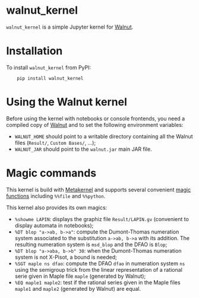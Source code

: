 # walnut_kernel 

``walnut_kernel`` is a simple Jupyter kernel for [Walnut](https://cs.uwaterloo.ca/~shallit/walnut.html).

# Installation

To install `walnut_kernel` from PyPI:
```
    pip install walnut_kernel
```
    
# Using the Walnut kernel

Before using the kernel with notebooks or console frontends, you need a compiled copy of [Walnut](https://github.com/firetto/Walnut) and to set the following environment variables:
 - `WALNUT_HOME` should point to a writable directory containing all the Walnut files (`Result/`, `Custom Bases/`, ...);
 - `WALNUT_JAR` should point to the `walnut.jar` main JAR file.

# Magic commands

This kernel is build with [Metakernel](https://jupyter-client.readthedocs.io/en/stable/wrapperkernels.html) and supports several convenient [magic functions](https://metakernel.readthedocs.io/en/latest/) including `%%file` and `%%python`.

This kernel also provides its own magics:
 - `%showme LAPIN`: displays the graphiz file `Result/LAPIN.gv` (convenient to display automata in notebooks);
 - `%DT blop "a->ab, b->a"`: compute the Dumont-Thomas numeration system associated to the substitution `a->ab, b->a` with its addition. The resulting numeration system is `msd_blop` and the DFAO is `Blop`;
 - `%DT blop "a->aba, b->b" 30`: when the Dumont-Thomas numeration system is not X-Pisot, a bound is needed;
 - `%SGT maple ns dfao`: compute the DFAO `dfao` in numeration system `ns` using the semigroup trick from the linear representation of a rational serie given in Maple file `maple` (generated by Walnut);
 - `%EQ maple1 maple2`: test if the rational series given in the Maple files `maple1` and `maple2` (generated by Walnut) are equal.
